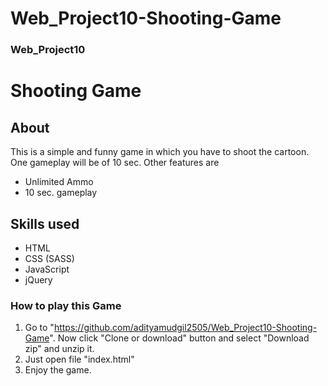 # Web_Project10-Shooting-Game
### Web_Project10
# Shooting Game
## About
This is a simple and funny game in which you have to shoot the cartoon. One gameplay will be of 10 sec.
Other features are
- Unlimited Ammo
- 10 sec. gameplay

## Skills used
- HTML
- CSS (SASS)
- JavaScript
- jQuery

### How to play this Game
1. Go to "https://github.com/adityamudgil2505/Web_Project10-Shooting-Game". Now click "Clone or download" button and select "Download zip" and unzip it.
2. Just open file "index.html"
3. Enjoy the game.
